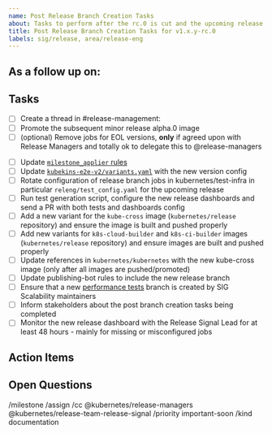 ```yaml
---
name: Post Release Branch Creation Tasks
about: Tasks to perform after the rc.0 is cut and the upcoming release branch is created
title: Post Release Branch Creation Tasks for v1.x.y-rc.0
labels: sig/release, area/release-eng
---
```


## As a follow up on: <!-- #<issue> typically the rc.0 cut issue (currently the branch is created by krel during that cut process) -->

## Tasks

<!--

Follow the docs here: https://github.com/kubernetes/sig-release/blob/master/release-engineering/handbooks/post-release-branch-creation.md

Help? Ring @release-managers on slack!

-->

- [ ] Create a thread in #release-management: <!-- Paste link to Slack thread -->
- [ ] Promote the subsequent minor release alpha.0 image
- [ ] (optional) Remove jobs for EOL versions, **only** if agreed upon with Release Managers and totally ok to delegate this to @release-managers
<!--
Branch Managers might not have a context on if it is "safe" to remove the EOL jobs. We try to be firm with the deadlines and stop cutting patches as soon as we reach the EOL date, but e.g. there might be a new patch needed because of some important security fix, in which case only Release Managers will know about that.

There might be a significant time/delay between the release reaching EOL and the new branch being created, leaving those jobs hanging for a while, which has an impact on the project infra costs.

The trigger for removing such jobs should be solely the EOL date but we shouldn't connect getting rid of EOL jobs and the new branch creation. Even if has been like that before, it shouldn't be longterm.
-->
- [ ] Update [`milestone_applier` rules](https://github.com/kubernetes/test-infra/blob/master/config/prow/plugins.yaml)
- [ ] Update [`kubekins-e2e-v2/variants.yaml`](https://github.com/kubernetes/test-infra/blob/master/images/kubekins-e2e-v2/variants.yaml) with the new version config
- [ ] Rotate configuration of release branch jobs in kubernetes/test-infra in particular `releng/test_config.yaml` for the upcoming release
- [ ] Run test generation script, configure the new release dashboards and send a PR with both tests and dashboards config
- [ ] Add a new variant for the `kube-cross` image (`kubernetes/release` repository) and ensure the image is built and pushed properly
- [ ] Add new variants for `k8s-cloud-builder` and `k8s-ci-builder` images (`kubernetes/release` repository) and ensure images are built and pushed properly
- [ ] Update references in `kubernetes/kubernetes` with the new kube-cross image (only after all images are pushed/promoted)
- [ ] Update publishing-bot rules to include the new release branch
- [ ] Ensure that a new [performance tests](https://github.com/kubernetes/perf-tests/) branch is created by SIG Scalability maintainers
- [ ] Inform stakeholders about the post branch creation tasks being completed
- [ ] Monitor the new release dashboard with the Release Signal Lead for at least 48 hours - mainly for missing or misconfigured jobs

## Action Items

<!--
During the post rc tasks, you may find a few things that require updates
(process changes, documentation updates, fixes to release tooling).

Please list them here.

It will be your responsibility to open issues/PRs to resolve these
issues/improvements. Keep this issue open until these action items
are complete.

- [ ] Item 1
- [ ] Item 2
- [ ] Item 3
-->

## Open Questions

<!--
During the post rc tasks, you may have a few questions that you can't
answer yourself or may require group discussion.

Please list them here.

Follow up with Branch Managers/Patch Release Team/Release Engineering
subproject owners to get these questions answered.

- [ ] Item 1
- [ ] Item 2
- [ ] Item 3
-->

/milestone <!-- v1.x e.g. v1.14 -->
/assign <!-- @ the Release or Branch Manager responsible for this release -->
/cc @kubernetes/release-managers @kubernetes/release-team-release-signal
/priority important-soon
/kind documentation
